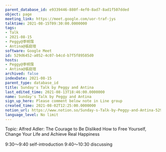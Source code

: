 ```yaml
---
parent_database_id: e9339446-880f-4ef0-8ad7-8ad1f507dded
object: page
meeting_link: https://meet.google.com/uor-traf-jys
talktime: 2021-08-15T09:30:00.0000000
tags:
- Talk
- 2021-08-15
- Peggy@李明霈
- Antina@張庭瑄
software: Google Meet
id: 529d6452-a052-4c07-b4cd-b7f5f89585d0
hosts:
- Peggy@李明霈
- Antina@張庭瑄
archived: false
indexDate: 2021-08-15
parent_type: database_id
title: Sunday's Talk by Peggy and Antina
last_edited_time: 2021-08-13T18:46:00.0000000
name: Sunday's Talk by Peggy and Antina
sign_up_here: Please comment below note in Line group
created_time: 2021-08-02T12:25:00.0000000
notion_url: https://www.notion.so/Sunday-s-Talk-by-Peggy-and-Antina-529d6452a0524c07b4cdb7f5f89585d0
language_level: No limit
---
```


Topic: Alfred Adler: The Courage to Be Disliked
How to Free Yourself, Change Your Life and Achieve Real Happiness

9:30～9:40 self-introduction
9:40～10:30 discussing


